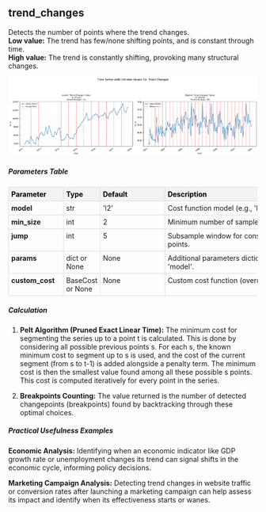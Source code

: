 ## **trend_changes**

Detects the number of points where the trend changes.  
**Low value:** The trend has few/none shifting points, and is constant through time.  
**High value:** The trend is constantly shifting, provoking many structural changes.


    
![png](trend_changes_output_5_0.png)
    


##### **Parameters Table**


<style type="text/css">
#T_43d8c th {
  background-color: #f2f2f2;
  color: black;
  font-weight: bold;
  text-align: left;
  border: 1px solid #ddd;
  padding: 5px;
}
#T_43d8c_row0_col0, #T_43d8c_row1_col0, #T_43d8c_row2_col0, #T_43d8c_row3_col0, #T_43d8c_row4_col0 {
  text-align: left;
  vertical-align: top;
  border: 1px solid #ddd;
  padding: 5px;
  min-width: 100px;
  font-weight: bold;
}
#T_43d8c_row0_col1, #T_43d8c_row1_col1, #T_43d8c_row2_col1, #T_43d8c_row3_col1, #T_43d8c_row4_col1 {
  text-align: left;
  vertical-align: top;
  border: 1px solid #ddd;
  padding: 5px;
  min-width: 60px;
}
#T_43d8c_row0_col2, #T_43d8c_row1_col2, #T_43d8c_row2_col2, #T_43d8c_row3_col2, #T_43d8c_row4_col2 {
  text-align: left;
  vertical-align: top;
  border: 1px solid #ddd;
  padding: 5px;
  min-width: 120px;
  white-space: normal;
  word-wrap: break-word;
}
#T_43d8c_row0_col3, #T_43d8c_row1_col3, #T_43d8c_row2_col3, #T_43d8c_row3_col3, #T_43d8c_row4_col3 {
  text-align: left;
  vertical-align: top;
  border: 1px solid #ddd;
  padding: 5px;
  min-width: 300px;
  max-width: 450px;
  white-space: normal;
  word-wrap: break-word;
}
</style>
<table id="T_43d8c">
  <thead>
    <tr>
      <th id="T_43d8c_level0_col0" class="col_heading level0 col0" >Parameter</th>
      <th id="T_43d8c_level0_col1" class="col_heading level0 col1" >Type</th>
      <th id="T_43d8c_level0_col2" class="col_heading level0 col2" >Default</th>
      <th id="T_43d8c_level0_col3" class="col_heading level0 col3" >Description</th>
    </tr>
  </thead>
  <tbody>
    <tr>
      <td id="T_43d8c_row0_col0" class="data row0 col0" >model</td>
      <td id="T_43d8c_row0_col1" class="data row0 col1" >str</td>
      <td id="T_43d8c_row0_col2" class="data row0 col2" >'l2'</td>
      <td id="T_43d8c_row0_col3" class="data row0 col3" >Cost function model (e.g., 'l1', 'l2', 'rbf')</td>
    </tr>
    <tr>
      <td id="T_43d8c_row1_col0" class="data row1 col0" >min_size</td>
      <td id="T_43d8c_row1_col1" class="data row1 col1" >int</td>
      <td id="T_43d8c_row1_col2" class="data row1 col2" >2</td>
      <td id="T_43d8c_row1_col3" class="data row1 col3" >Minimum number of samples in a segment.</td>
    </tr>
    <tr>
      <td id="T_43d8c_row2_col0" class="data row2 col0" >jump</td>
      <td id="T_43d8c_row2_col1" class="data row2 col1" >int</td>
      <td id="T_43d8c_row2_col2" class="data row2 col2" >5</td>
      <td id="T_43d8c_row2_col3" class="data row2 col3" >Subsample window for considering change points.</td>
    </tr>
    <tr>
      <td id="T_43d8c_row3_col0" class="data row3 col0" >params</td>
      <td id="T_43d8c_row3_col1" class="data row3 col1" >dict or None</td>
      <td id="T_43d8c_row3_col2" class="data row3 col2" >None</td>
      <td id="T_43d8c_row3_col3" class="data row3 col3" >Additional parameters dictionary for the cost 'model'.</td>
    </tr>
    <tr>
      <td id="T_43d8c_row4_col0" class="data row4 col0" >custom_cost</td>
      <td id="T_43d8c_row4_col1" class="data row4 col1" >BaseCost or None</td>
      <td id="T_43d8c_row4_col2" class="data row4 col2" >None</td>
      <td id="T_43d8c_row4_col3" class="data row4 col3" >Custom cost function (overrides 'model').</td>
    </tr>
  </tbody>
</table>



##### **Calculation**

1.  **Pelt Algorithm (Pruned Exact Linear Time):** The minimum cost for segmenting the series up to a point t is calculated. This is done by considering all possible previous points s. For each s, the known minimum cost to segment up to s is used, and the cost of the current segment (from s to t-1) is added alongside a penalty term. The minimum cost is then the smallest value found among all these possible s points. This cost is computed iteratively for every point in the series.

2. **Breakpoints Counting:** The value returned is the number of detected changepoints (breakpoints) found by backtracking through these optimal choices.



##### **Practical Usefulness Examples**

**Economic Analysis:** Identifying when an economic indicator like GDP growth rate or unemployment changes its trend can signal shifts in the economic cycle, informing policy decisions.

**Marketing Campaign Analysis:** Detecting trend changes in website traffic or conversion rates after launching a marketing campaign can help assess its impact and identify when its effectiveness starts or wanes.


